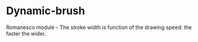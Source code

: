 # Dynamic-brush
Romanesco module - The stroke width is function of the drawing speed: the faster the wider.
